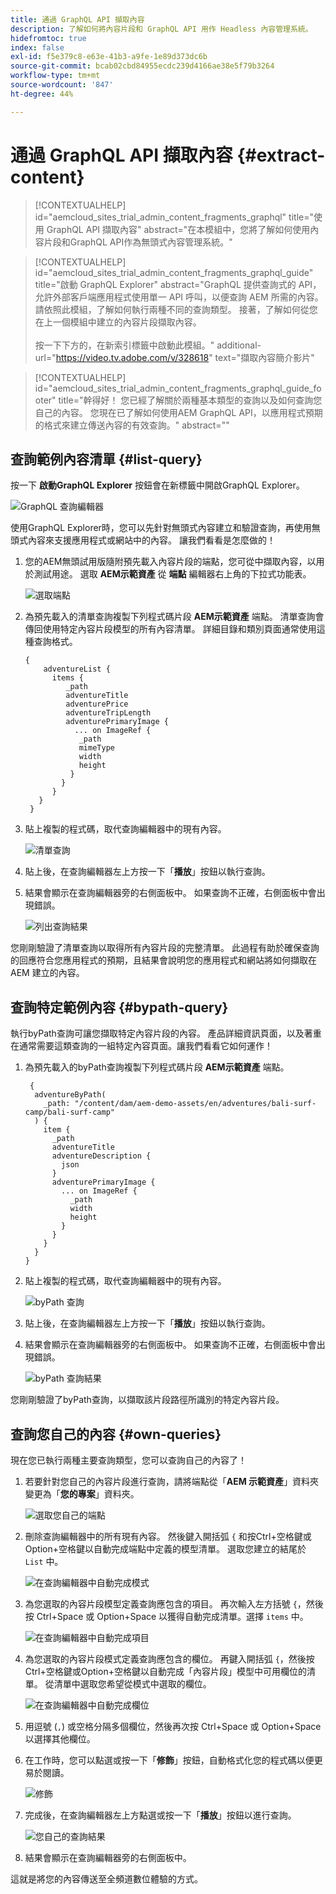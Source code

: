 ```yaml
---
title: 通過 GraphQL API 擷取內容
description: 了解如何將內容片段和 GraphQL API 用作 Headless 內容管理系統。
hidefromtoc: true
index: false
exl-id: f5e379c8-e63e-41b3-a9fe-1e89d373dc6b
source-git-commit: bcab02cbd84955ecdc239d4166ae38e5f79b3264
workflow-type: tm+mt
source-wordcount: '847'
ht-degree: 44%

---
```



# 通過 GraphQL API 擷取內容 {#extract-content}

>[!CONTEXTUALHELP]
>id="aemcloud_sites_trial_admin_content_fragments_graphql"
>title="使用 GraphQL API 擷取內容"
>abstract="在本模組中，您將了解如何使用內容片段和GraphQL API作為無頭式內容管理系統。"

>[!CONTEXTUALHELP]
>id="aemcloud_sites_trial_admin_content_fragments_graphql_guide"
>title="啟動 GraphQL Explorer"
>abstract="GraphQL 提供查詢式的 API，允許外部客戶端應用程式使用單一 API 呼叫，以便查詢 AEM 所需的內容。請依照此模組，了解如何執行兩種不同的查詢類型。 接著，了解如何從您在上一個模組中建立的內容片段擷取內容。<br><br>按一下下方的，在新索引標籤中啟動此模組。"
>additional-url="https://video.tv.adobe.com/v/328618" text="擷取內容簡介影片"

>[!CONTEXTUALHELP]
>id="aemcloud_sites_trial_admin_content_fragments_graphql_guide_footer"
>title="幹得好！ 您已經了解關於兩種基本類型的查詢以及如何查詢您自己的內容。 您現在已了解如何使用AEM GraphQL API，以應用程式預期的格式來建立傳送內容的有效查詢。"
>abstract=""

## 查詢範例內容清單 {#list-query}

按一下 **啟動GraphQL Explorer** 按鈕會在新標籤中開啟GraphQL Explorer。

![GraphQL 查詢編輯器](assets/extract-content/query-editor.png)

使用GraphQL Explorer時，您可以先針對無頭式內容建立和驗證查詢，再使用無頭式內容來支援應用程式或網站中的內容。 讓我們看看是怎麼做的！

1. 您的AEM無頭試用版隨附預先載入內容片段的端點，您可從中擷取內容，以用於測試用途。 選取 **AEM示範資產** 從 **端點** 編輯器右上角的下拉式功能表。

   ![選取端點](assets/extract-content/select-endpoint.png)

1. 為預先載入的清單查詢複製下列程式碼片段 **AEM示範資產** 端點。 清單查詢會傳回使用特定內容片段模型的所有內容清單。 詳細目錄和類別頁面通常使用這種查詢格式。

   ```text
   {
       adventureList {
         items {
            _path
            adventureTitle
            adventurePrice
            adventureTripLength
            adventurePrimaryImage {
              ... on ImageRef {
               _path
               mimeType
               width
               height
             }
           }
         }
      }
    }
   ```

1. 貼上複製的程式碼，取代查詢編輯器中的現有內容。

   ![清單查詢](assets/extract-content/list-query.png)

1. 貼上後，在查詢編輯器左上方按一下「**播放**」按鈕以執行查詢。

1. 結果會顯示在查詢編輯器旁的右側面板中。 如果查詢不正確，右側面板中會出現錯誤。

   ![列出查詢結果](assets/extract-content/list-query-results.png)

您剛剛驗證了清單查詢以取得所有內容片段的完整清單。 此過程有助於確保查詢的回應符合您應用程式的預期，且結果會說明您的應用程式和網站將如何擷取在 AEM 建立的內容。

## 查詢特定範例內容 {#bypath-query}

執行byPath查詢可讓您擷取特定內容片段的內容。 產品詳細資訊頁面，以及著重在通常需要這類查詢的一組特定內容頁面。讓我們看看它如何運作！

1. 為預先載入的byPath查詢複製下列程式碼片段 **AEM示範資產** 端點。

   ```text
    {
     adventureByPath(
       _path: "/content/dam/aem-demo-assets/en/adventures/bali-surf-camp/bali-surf-camp"
     ) {
       item {
         _path
         adventureTitle
         adventureDescription {
           json
         }
         adventurePrimaryImage {
           ... on ImageRef {
             _path
             width
             height
           }
         }
       }
     }
   }
   ```

1. 貼上複製的程式碼，取代查詢編輯器中的現有內容。

   ![byPath 查詢](assets/extract-content/bypath-query.png)

1. 貼上後，在查詢編輯器左上方按一下「**播放**」按鈕以執行查詢。

1. 結果會顯示在查詢編輯器旁的右側面板中。 如果查詢不正確，右側面板中會出現錯誤。

   ![byPath 查詢結果](assets/extract-content/bypath-query-results.png)

您剛剛驗證了byPath查詢，以擷取該片段路徑所識別的特定內容片段。

## 查詢您自己的內容 {#own-queries}

現在您已執行兩種主要查詢類型，您可以查詢自己的內容了！

1. 若要針對您自己的內容片段進行查詢，請將端點從「**AEM 示範資產**」資料夾變更為「**您的專案**」資料夾。

   ![選取您自己的端點](assets/extract-content/select-endpoint.png)

1. 刪除查詢編輯器中的所有現有內容。 然後鍵入開括弧 `{` 和按Ctrl+空格鍵或Option+空格鍵以自動完成端點中定義的模型清單。 選取您建立的結尾於 `List` 中。

   ![在查詢編輯器中自動完成模式](assets/extract-content/auto-complete-models.png)

1. 為您選取的內容片段模型定義查詢應包含的項目。 再次輸入左方括號 `{`，然後按 Ctrl+Space 或 Option+Space 以獲得自動完成清單。選擇 `items` 中。

   ![在查詢編輯器中自動完成項目](assets/extract-content/auto-complete-items.png)

1. 為您選取的內容片段模式定義查詢應包含的欄位。 再鍵入開括弧 `{`，然後按Ctrl+空格鍵或Option+空格鍵以自動完成「內容片段」模型中可用欄位的清單。 從清單中選取您希望從模式中選取的欄位。

   ![在查詢編輯器中自動完成欄位](assets/extract-content/auto-complete-fields.png)

1. 用逗號 (`,`) 或空格分隔多個欄位，然後再次按 Ctrl+Space 或 Option+Space 以選擇其他欄位。

1. 在工作時，您可以點選或按一下「**修飾**」按鈕，自動格式化您的程式碼以便更易於閱讀。

   ![修飾](assets/extract-content/prettify.png)

1. 完成後，在查詢編輯器左上方點選或按一下「**播放**」按鈕以進行查詢。

   ![您自己的查詢結果](assets/extract-content/custom-query-results.png)

1. 結果會顯示在查詢編輯器旁的右側面板中。

這就是將您的內容傳送至全頻道數位體驗的方式。
